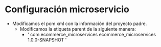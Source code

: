 # Configuración microservicio
- Modificamos el pom.xml con la información del proyecto padre.
  - Modificamos la etiqueta parent de la siguiente manera:
    - '<parent>
        <groupId>com.ecommerce_microservices</groupId>
        <artifactId>ecommerce_microservices</artifactId>
        <version>1.0.0-SNAPSHOT</version>
      </parent>' 